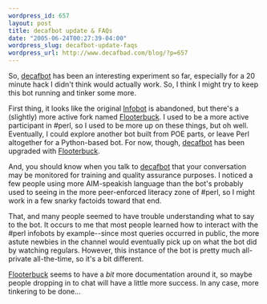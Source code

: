 ```yaml
--- 
wordpress_id: 657
layout: post
title: decafbot update & FAQs
date: "2005-06-24T00:27:39-04:00"
wordpress_slug: decafbot-update-faqs
wordpress_url: http://www.decafbad.com/blog/?p=657
---
```

So, [decafbot][] has been an interesting experiment so far, especially for a 20 minute hack I didn't think would actually work.  So, I think I might try to keep this bot running and tinker some more.

First thing, it looks like the original [Infobot][] is abandoned, but there's a (slightly) more active fork named [Flooterbuck][].  I used to be a more active participant in #perl, so I used to be more up on these things, but oh well.  Eventually, I could explore another bot built from POE parts, or leave Perl altogether for a Python-based bot.  For now, though, [decafbot][] has been upgraded with [Flooterbuck][].  

And, you should know when you talk to [decafbot][] that your conversation may be monitored for training and quality assurance purposes.  I noticed a few people using more AIM-speakish language than the bot's probably used to seeing in the more peer-enforced literacy zone of #perl, so I might work in a few snarky factoids toward that end.  

That, and many people seemed to have trouble understanding what to say to the bot.  It occurs to me that most people learned how to interact with the #perl infobots by example--since most queries occurred in public, the more astute newbies in the channel would eventually pick up on what the bot did by watching regulars.  However, this instance of the bot is pretty much all-private all-the-time, so it's a bit different.

[Flooterbuck][] seems to have a *bit* more documentation around it, so maybe people dropping in to chat will have a little more success.  In any case, more tinkering to be done...


[flooterbuck]: http://flooterbuck.sourceforge.net/
[decafbot]: aim:goim?Screenname=decafbot&Message=help+index
[infobot]: http://www.infobot.org
